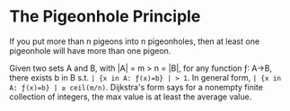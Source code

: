 # The Pigeonhole Principle
If you put more than n pigeons into n pigeonholes, then at least one pigeonhole will have more than one pigeon.

Given two sets A and B, with |A| = m > n = |B|, for any function ƒ: A->B, there exists b in B s.t. `| {x in A: ƒ(x)=b} | > 1`. In general form, `| {x in A: ƒ(x)=b} | ≥ ceil(m/n)`. Dijkstra's form says for a nonempty finite collection of integers, the max value is at least the average value.

